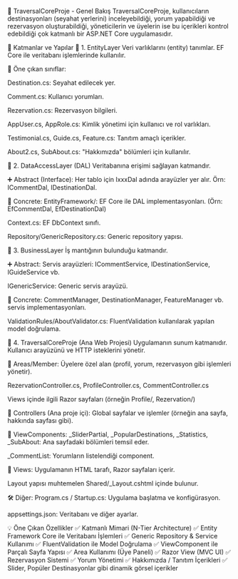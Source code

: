 🎯 TraversalCoreProje - Genel Bakış
TraversalCoreProje, kullanıcıların destinasyonları (seyahat yerlerini) inceleyebildiği, yorum yapabildiği ve rezervasyon oluşturabildiği, yöneticilerin ve üyelerin ise bu içerikleri kontrol edebildiği çok katmanlı bir ASP.NET Core uygulamasıdır.

🧱 Katmanlar ve Yapılar
📌 1. EntityLayer
Veri varlıklarını (entity) tanımlar. EF Core ile veritabanı işlemlerinde kullanılır.

📄 Öne çıkan sınıflar:

Destination.cs: Seyahat edilecek yer.

Comment.cs: Kullanıcı yorumları.

Rezervation.cs: Rezervasyon bilgileri.

AppUser.cs, AppRole.cs: Kimlik yönetimi için kullanıcı ve rol varlıkları.

Testimonial.cs, Guide.cs, Feature.cs: Tanıtım amaçlı içerikler.

About2.cs, SubAbout.cs: "Hakkımızda" bölümleri için kullanılır.

📌 2. DataAccessLayer (DAL)
Veritabanına erişimi sağlayan katmandır.

➕ Abstract (Interface):
Her tablo için IxxxDal adında arayüzler yer alır. Örn: ICommentDal, IDestinationDal.

🧩 Concrete:
EntityFramework/: EF Core ile DAL implementasyonları. (Örn: EfCommentDal, EfDestinationDal)

Context.cs: EF DbContext sınıfı.

Repository/GenericRepository.cs: Generic repository yapısı.

📌 3. BusinessLayer
İş mantığının bulunduğu katmandır.

➕ Abstract:
Servis arayüzleri: ICommentService, IDestinationService, IGuideService vb.

IGenericService<T>: Generic servis arayüzü.

🧩 Concrete:
CommentManager, DestinationManager, FeatureManager vb. servis implementasyonları.

ValidationRules/AboutValidator.cs: FluentValidation kullanılarak yapılan model doğrulama.

📌 4. TraversalCoreProje (Ana Web Projesi)
Uygulamanın sunum katmanıdır. Kullanıcı arayüzünü ve HTTP isteklerini yönetir.

🧩 Areas/Member:
Üyelere özel alan (profil, yorum, rezervasyon gibi işlemleri yönetir).

RezervationController.cs, ProfileController.cs, CommentController.cs

Views içinde ilgili Razor sayfaları (örneğin Profile/, Rezervation/)

🧩 Controllers (Ana proje içi):
Global sayfalar ve işlemler (örneğin ana sayfa, hakkında sayfası gibi).

🧩 ViewComponents:
_SliderPartial, _PopularDestinations, _Statistics, _SubAbout: Ana sayfadaki bölümleri temsil eder.

_CommentList: Yorumların listelendiği component.

🧩 Views:
Uygulamanın HTML tarafı, Razor sayfaları içerir.

Layout yapısı muhtemelen Shared/_Layout.cshtml içinde bulunur.

🛠️ Diğer:
Program.cs / Startup.cs: Uygulama başlatma ve konfigürasyon.

appsettings.json: Veritabanı ve diğer ayarlar.

💡 Öne Çıkan Özellikler
✅ Katmanlı Mimari (N-Tier Architecture)
✅ Entity Framework Core ile Veritabanı İşlemleri
✅ Generic Repository & Service Kullanımı
✅ FluentValidation ile Model Doğrulama
✅ ViewComponent ile Parçalı Sayfa Yapısı
✅ Area Kullanımı (Üye Paneli)
✅ Razor View (MVC UI)
✅ Rezervasyon Sistemi
✅ Yorum Yönetimi
✅ Hakkımızda / Tanıtım İçerikleri
✅ Slider, Popüler Destinasyonlar gibi dinamik görsel içerikler
